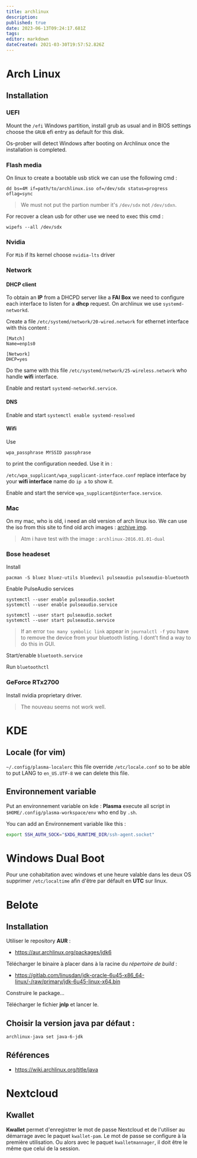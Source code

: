 ```yaml
---
title: archlinux
description: 
published: true
date: 2023-06-13T09:24:17.681Z
tags: 
editor: markdown
dateCreated: 2021-03-30T19:57:52.826Z
---
```


# Arch Linux

## Installation

### UEFI

Mount the `/efi` Windows partition, install grub as usual and in BIOS settings choose the `GRUB` efi entry as default for this disk.

Os-prober will detect Windows after booting on Archlinux once the installation is completed.

### Flash media
On linux to create a bootable usb stick we can use the following cmd :

```shell
dd bs=4M if=path/to/archlinux.iso of=/dev/sdx status=progress oflag=sync
```

> We must not put the partion number it's `/dev/sdx` not `/dev/sdxn`.

For recover a clean usb for other use we need to exec this cmd :

```shell
wipefs --all /dev/sdx
```

### Nvidia

For `Mib` if lts kernel choose `nvidia-lts` driver

### Network

#### DHCP client

To obtain an **IP** from a DHCPD server like a **FAI Box** we need to configure each interface to listen for a **dhcp** request. On archlinux we use `systemd-networkd`.

Create a file `/etc/systemd/network/20-wired.network` for ethernet interface with this content :

```
[Match]
Name=enp1s0

[Network]
DHCP=yes
```

Do the same with this file `/etc/systemd/network/25-wireless.network` who handle **wifi** interface.

Enable and restart `systemd-networkd.service`.

#### DNS

Enable and start `systemctl enable systemd-resolved`

#### Wifi

Use
```
wpa_passphrase MYSSID passphrase
```

to print the configuration needed. Use it in :

`/etc/wpa_supplicant/wpa_supplicant-interface.conf` replace interface by your **wifi interface** name do `ip a` to show it.

Enable and start the service `wpa_supplicant@interface.service`.

### Mac

On my mac, who is old, i need an old version of arch linux iso. We can use the iso from this site to find old arch images : [archive img](https://archive.archlinux.org/iso).

> Atm i have test with the image : `archlinux-2016.01.01-dual`


### Bose headeset

Install

`pacman -S bluez bluez-utils bluedevil pulseaudio pulseaudio-bluetooth`

Enable PulseAudio services

```
systemctl --user enable pulseaudio.socket
systemctl --user enable pulseaudio.service

systemctl --user start pulseaudio.socket
systemctl --user start pulseaudio.service
```
> If an error `too many symbolic link` appear in `journalctl -f` you have to remove the device from your bluetooth listing. I dont't find a way to do this in GUI.

Start/enable `bluetooth.service`

Run `bluetoothctl`

### GeForce RTx2700

Install nvidia proprietary driver.
> The nouveau seems not work well.

# KDE

## Locale (for vim)

`~/.config/plasma-localerc` this file override `/etc/locale.conf` so to be able to put LANG to `en_US.UTF-8` we can delete this file.

## Environnement variable

Put an environnement variable on kde : **Plasma** execute all script in `$HOME/.config/plasma-workspace/env` who end by `.sh`.

You can add an Environnement variable like this :

```bash
export SSH_AUTH_SOCK="$XDG_RUNTIME_DIR/ssh-agent.socket"
```

# Windows Dual Boot
Pour une cohabitation avec windows et une heure valable dans les deux OS supprimer `/etc/localtime`  afin d'être par défault en **UTC** sur linux.

# Belote

## Installation

Utiliser le repository **AUR** :

* https://aur.archlinux.org/packages/jdk6

Télécharger le binaire à placer dans à la racine du *répertoire de build* :

* https://gitlab.com/linusdan/jdk-oracle-6u45-x86_64-linux/-/raw/primary/jdk-6u45-linux-x64.bin

Construire le package...

Télécharger le fichier **jnlp** et lancer le.

## Choisir la version java par défaut :

```bash
archlinux-java set java-6-jdk
```

## Références

* https://wiki.archlinux.org/title/java

# Nextcloud

## Kwallet

**Kwallet** permet d'enregistrer le mot de passe Nextcloud et de l'utiliser au démarrage avec le paquet `kwallet-pam`. Le mot de passe se configure à la première utilisation. Ou alors avec le paquet `kwalletmannager`, il doit être le même que celui de la session.
